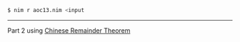 ``` sh
$ nim r aoc13.nim <input
```
---
Part 2 using [Chinese Remainder Theorem](https://crypto.stanford.edu/pbc/notes/numbertheory/crt.html)
